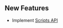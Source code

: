 ## New Features

- Implement [Scripts API](https://developer.bigcommerce.com/api-reference/store-management/scripts)

